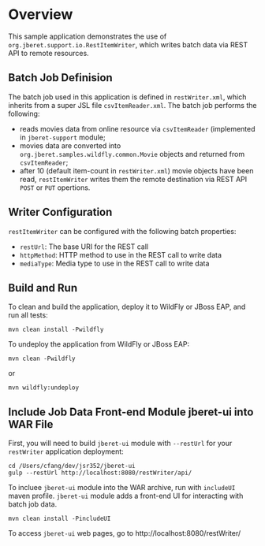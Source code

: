 # Overview

This sample application demonstrates the use of `org.jberet.support.io.RestItemWriter`,
 which writes batch data via REST API to remote resources.
 
## Batch Job Definision 

 The batch job used in this application is defined in `restWriter.xml`, which
 inherits from a super JSL file `csvItemReader.xml`. The batch job performs the
 following:
 
 * reads movies data from online resource via `csvItemReader` (implemented in
 `jberet-support` module;
 * movies data are converted into `org.jberet.samples.wildfly.common.Movie`
 objects and returned from `csvItemReader`;
 * after 10 (default item-count in `restWriter.xml`) movie objects have been
 read, `restItemWriter` writes them the remote destination via REST API
 `POST` or `PUT` opertions.
 
  
## Writer Configuration

 `restItemWriter` can be configured with the following batch properties:
 
 * `restUrl`: The base URI for the REST call
 * `httpMethod`: HTTP method to use in the REST call to write data
 * `mediaType`: Media type to use in the REST call to write data
 
 
## Build and Run
 
To clean and build the application, deploy it to WildFly or JBoss EAP, and 
 run all tests:
 
 ``` 
 mvn clean install -Pwildfly
 ```
 
To undeploy the application from WildFly or JBoss EAP:
 
 ``` 
 mvn clean -Pwildfly
 ```
 
 or
 
 ```
 mvn wildfly:undeploy
 ```
 
 ## Include Job Data Front-end Module jberet-ui into WAR File
  
 First, you will need to build `jberet-ui` module with `--restUrl` for your
 `restWriter` application deployment:
 
 ```
 cd /Users/cfang/dev/jsr352/jberet-ui
 gulp --restUrl http://localhost:8080/restWriter/api/
 ```
 
 To incluee `jberet-ui` module into the WAR archive, run with `includeUI`
 maven profile. `jberet-ui` module adds a front-end UI for interacting with 
 batch job data.
 
 ```
 mvn clean install -PincludeUI
 ```
 
 To access `jberet-ui` web pages, go to http://localhost:8080/restWriter/
 